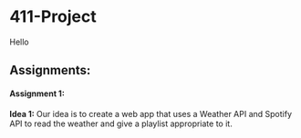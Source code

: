 # 411-Project

Hello

## Assignments:

#### Assignment 1:

**Idea 1:** Our idea is to create a web app that uses a Weather API and Spotify API to read the weather and give a playlist appropriate to it.